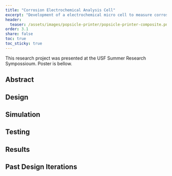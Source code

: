 ```yaml
---
title: "Corrosion Electrochemical Analysis Cell"
excerpt: "Development of a electrochemical micro cell to measure corrosion activity on reinforcements, flat plates and irregular surfaeces. Made in Collaboration with the Corrosion Research Laboratory at USF."
header:
  teaser: /assets/images/popsicle-printer/popsicle-printer-composite.png
order: 3.1
share: false
toc: true
toc_sticky: true
---
```

This research project was presented at the USF Summer Research Sympossioum. Poster is bellow.

## Abstract

## Design

## Simulation

## Testing

## Results

## Past Design Iterations

